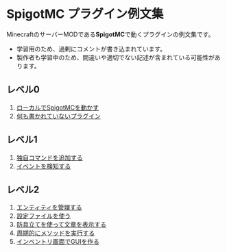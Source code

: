 # SpigotMC プラグイン例文集

MinecraftのサーバーMODである**SpigotMC**で動くプラグインの例文集です。


* 学習用のため、過剰にコメントが書き込まれています。
* 製作者も学習中のため、間違いや適切でない記述が含まれている可能性があります。


## レベル0

1. [ローカルでSpigotMCを動かす](local-server)
2. [何も書かれていないプラグイン](blank-plugin)


## レベル1

1. [独自コマンドを追加する](create-slash-command)
2. [イベントを検知する](event-handling)


## レベル2

1. [エンティティを管理する](entity-management)
2. [設定ファイルを使う](configuration-file)
3. [防具立てを使って文章を表示する](signboard)
4. [周期的にメソッドを実行する](countdown)
5. [インベントリ画面でGUIを作る](gui-inventory)
